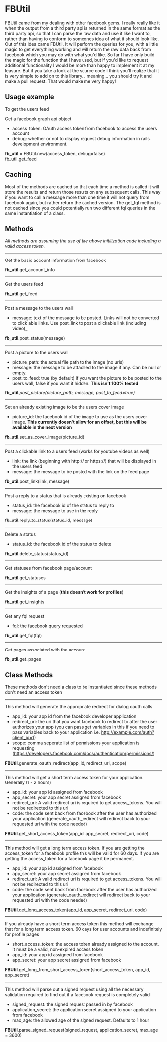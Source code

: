# FBUtil #

FBUtil came from my dealing with other facebook gems. I really really like it when the output from a third party api is returned in the same format as the third party api, so that I can parse the raw data and use it like I want to, rather than having to conform to someones idea of what it should look like. Out of this idea came FBUtil. It will perform the queries for you, with a little magic to get everything working and will return the raw data back from facebook which you may do with what you'd like. So far I have only build the magic for the function that I have used, but if you'd like to request additional functionality I would be more than happy to implement it at my leasure. But if you take a look at the source code I think you'll realize that it is very simple to add on to this library... meaning... you should try it and make a pull request. That would make me very happy!

## Usage example ##

To get the users feed

Get a facebook graph api object  
 * access_token: OAuth access token from facebook to access the users account  
 * debug: whether or not to display request debug information in rails development environment.  

**fb_util** = FBUtil.new(access_token, debug=false)  
fb_util.get_feed

## Caching ##

Most of the methods are cached so that each time a method is called it will store the results and return those results on any subsequent calls. This way if you want to call a message more than one time it will not query from facebook again, but rather return the cached version. The get_fql method is not cached since you could potentially run two different fql queries in the same instantiation of a class.

## Methods ##
_All methods are assuming the use of the above initilization code including a valid access token._  

- - -

Get the basic account information from facebook  

**fb_util**.get\_account\_info

- - -

Get the users feed  

**fb_util**.get\_feed

- - -

Post a message to the users wall  
*  message: text of the message to be posted. Links will not be converted to click able links. Use post_link to post a clickable link (including video)_  

**fb_util**.post\_status(message)

- - -

Post a picture to the users wall  
*  picture\_path: the actual file path to the image (no urls)  
*  message: the message to be attached to the image if any. Can be null or empty.  
*  post\_to\_feed: true (by default) if you want the picture to be posted to the users wall, false if you want it hidden. **This isn't 100% tested**  

**fb_util**_.post_picture(picture_path, message, post_to_feed=true)_

- - -

Set an already existing image to be the users cover image  
*  picture\_id: the facebook id of the image to use as the users cover image. **This currently doesn't allow for an offset, but this will be available in the next version**  

**fb_util**.set\_as\_cover\_image(picture\_id)

- - -

Post a clickable link to a users feed (works for youtube videos as well)  
*  link: the link (beginning with http:// or https://) that will be displayed in the users feed  
*  message: the message to be posted with the link on the feed page  

**fb_util**.post\_link(link, message)

- - - 

Post a reply to a status that is already existing on facebook
*  status\_id: the facebook id of the status to reply to  
*  message: the message to use in the reply  

**fb_util**.reply\_to\_status(status\_id, message)

- - - 

Delete a status  
*  status\_id: the facebook id of the status to delete  

**fb_util**.delete_status(status\_id)

- - - 

Get statuses from facebook page/account  

**fb_util**.get\_statuses

- - - 

Get the insights of a page (**this doesn't work for profiles**)  

**fb_util**.get\_insights

- - - 

Get any fql request  
*  fql: the facebook query requested  

**fb_util**.get\_fql(fql)

- - -

Get pages associated with the account  

**fb_util**.get\_pages

## Class Methods ##
These methods don't need a class to be instantiated since these methods don't need an access token  

- - -

This method will generate the appropriate redirect for dialog oauth calls
*  app_id: your app id from the facebook developer application  
*  redirect_uri: the uri that you want facebook to redirect to after the user authorizes your app (you can pass get variables in this if you need to pass variables back to your application i.e. http://example.com/auth?client_id=1)  
*  scope: comma seperate list of permissions your application is requesting (https://developers.facebook.com/docs/authentication/permissions/)  

**FBUtil**.generate_oauth_redirect(app_id, redirect_uri, scope)

- - -

This method will get a short term access token for your application. Generally (1 - 2 hours)
*  app_id: your app id assigned from facebook  
*  app_secret: your app secret assigned from facebook  
*  redirect_uri: A valid redirect uri is required to get access_tokens. You will not be redirected to this uri  
*  code: the code sent back from facebook after the user has authorized your application (generate_oauth_redirect will redirect back to your requested uri with the code needed)  

**FBUtil**.get_short_access_token(app_id, app_secret, redirect_uri, code)

- - -

This method will get a long term access token. If you are getting the access_token for a facebook profile this will be valid for 60 days. If you are getting the access_token for a facebook page it be permanent.
*  app_id: your app id assigned from facebook   
*  app_secret: your app secret assigned from facebook  
*  redirect_uri: A valid redirect uri is required to get access_tokens. You will not be redirected to this uri  
*  code: the code sent back from facebook after the user has authorized your application (generate_oauth_redirect will redirect back to your requested uri with the code needed)  

**FBUtil**.get_long_access_token(app_id, app_secret, redirect_uri, code)

- - -

If you already have a short term access token this method will exchange that for a long term access token. 60 days for user accounts and indefinitely for profile pages
*  short_access_token: the access token already assigned to the account. It must be a valid, non-expired access token  
*  app_id: your app id assigned from facebook  
*  app_secret: your app secret assigned from facebook  

**FBUtil**.get_long_from_short_access_token(short_access_token, app_id, app_secret)

- - -

This method will parse out a signed request using all the necessary validation required to find out if a facebook request is completely valid  
*  signed_request: the signed request passed in by facebook  
*  application_secret: the application secret assigned to your application from facebook  
*  max_age: the allowed age of the signed request. Defaults to 1 hour  

**FBUtil**.parse_signed_request(signed_request, application_secret, max_age = 3600)
